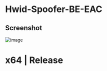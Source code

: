 # Hwid-Spoofer-BE-EAC

## Screenshot
![image](https://user-images.githubusercontent.com/99735855/163100613-8d5bf0a7-282c-4ff4-a112-90d54e0a846e.png)

# x64 | Release 
